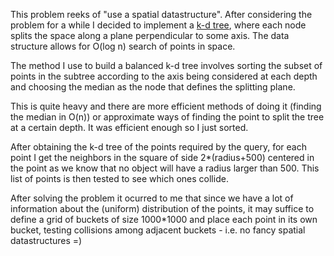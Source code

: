 This problem reeks of "use a spatial datastructure". 
After considering the problem for a while I decided to implement a [k-d tree](http://en.wikipedia.org/wiki/K-d_tree), where each node splits the space along a plane perpendicular to some axis. The data structure allows for O(log n) search of points in space. 

The method I use to build a balanced k-d tree involves sorting the subset of points in the subtree according to the axis being considered at each depth and choosing the median as the node that defines the splitting plane. 

This is quite heavy and there are more efficient methods of doing it (finding the median in O(n)) or approximate ways of finding the point to split the tree at a certain depth. It was efficient enough so I just sorted.

After obtaining the k-d tree of the points required by the query, for each point I get the neighbors in the square of side 2*(radius+500) centered in the point as we know that no object will have a radius larger than 500. This list of points is then tested to see which ones collide. 

After solving the problem it ocurred to me that since we have a lot of information about the (uniform) distribution of the points, it may suffice to define a grid of buckets of size 1000*1000 and place each point in its own bucket, testing collisions among adjacent buckets - i.e. no fancy spatial datastructures =) 
